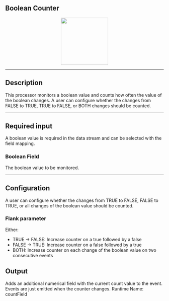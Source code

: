 <!--
  ~ Licensed to the Apache Software Foundation (ASF) under one or more
  ~ contributor license agreements.  See the NOTICE file distributed with
  ~ this work for additional information regarding copyright ownership.
  ~ The ASF licenses this file to You under the Apache License, Version 2.0
  ~ (the "License"); you may not use this file except in compliance with
  ~ the License.  You may obtain a copy of the License at
  ~
  ~    http://www.apache.org/licenses/LICENSE-2.0
  ~
  ~ Unless required by applicable law or agreed to in writing, software
  ~ distributed under the License is distributed on an "AS IS" BASIS,
  ~ WITHOUT WARRANTIES OR CONDITIONS OF ANY KIND, either express or implied.
  ~ See the License for the specific language governing permissions and
  ~ limitations under the License.
  ~
  -->

## Boolean Counter

<p align="center">
    <img src="icon.png" width="150px;" class="pe-image-documentation"/>
</p>

***

## Description

This processor monitors a boolean value and counts how often the value of the boolean changes.
A user can configure whether the changes from FALSE to TRUE, TRUE to FALSE, or BOTH changes should be counted.

***

## Required input

A boolean value is required in the data stream and can be selected with the field mapping.

### Boolean Field

The boolean value to be monitored.

***

## Configuration

A user can configure whether the changes from TRUE to FALSE, FALSE to TRUE, or all changes of the
boolean value should be counted.

### Flank parameter

Either:
* TRUE -> FALSE: Increase counter on a true followed by a false
* FALSE -> TRUE: Increase counter on a false followed by a true
* BOTH: Increase counter on each change of the boolean value on two consecutive events

## Output

Adds an additional numerical field with the current count value to the event.
Events are just emitted when the counter changes.
Runtime Name: countField